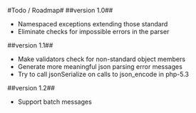 #Todo / Roadmap#
##version 1.0##
* Namespaced exceptions extending those standard
* Eliminate checks for impossible errors in the parser

##version 1.1##
* Make validators check for non-standard object members
* Generate more meaningful json parsing error messages
* Try to call jsonSerialize on calls to json_encode in php-5.3

##version 1.2##
* Support batch messages